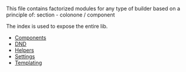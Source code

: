 This file contains factorized modules for any type of builder based on a principle of: section - colonone / component

The index is used to expose the entire lib.

-   [Components](https://github.com/Gmulti/brick-builder/tree/master/src/application/builder/lib/components)
-   [DND](https://github.com/Gmulti/brick-builder/tree/master/src/application/builder/lib/dnd)
-   [Helpers](https://github.com/Gmulti/brick-builder/tree/master/src/application/builder/lib/helpers)
-   [Settings](https://github.com/Gmulti/brick-builder/tree/master/src/application/builder/lib/settings)
-   [Templating](https://github.com/Gmulti/brick-builder/tree/master/src/application/builder/lib/templating)
